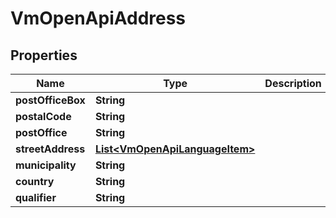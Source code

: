 
# VmOpenApiAddress

## Properties
Name | Type | Description | Notes
------------ | ------------- | ------------- | -------------
**postOfficeBox** | **String** |  |  [optional]
**postalCode** | **String** |  | 
**postOffice** | **String** |  |  [optional]
**streetAddress** | [**List&lt;VmOpenApiLanguageItem&gt;**](VmOpenApiLanguageItem.md) |  | 
**municipality** | **String** |  |  [optional]
**country** | **String** |  |  [optional]
**qualifier** | **String** |  |  [optional]



